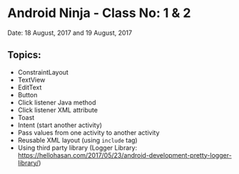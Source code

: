 # Android Ninja - Class No: 1 & 2 #
Date: 18 August, 2017 and 19 August, 2017

## Topics:
 - ConstraintLayout
 - TextView
 - EditText
 - Button
 - Click listener Java method
 - Click listener XML attribute
 - Toast
 - Intent (start another activity)
 - Pass values from one activity to another activity
 - Reusable XML layout (using `include` tag)
 - Using third party library (Logger Library: https://hellohasan.com/2017/05/23/android-development-pretty-logger-library/)
